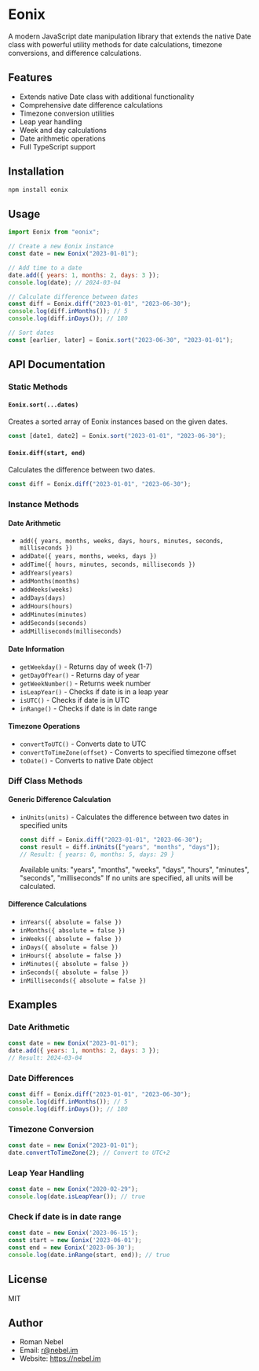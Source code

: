 # Eonix

A modern JavaScript date manipulation library that extends the native Date class with powerful utility methods for date calculations, timezone conversions, and difference calculations.

## Features

- Extends native Date class with additional functionality
- Comprehensive date difference calculations
- Timezone conversion utilities
- Leap year handling
- Week and day calculations
- Date arithmetic operations
- Full TypeScript support

## Installation

```bash
npm install eonix
```

## Usage

```javascript
import Eonix from "eonix";

// Create a new Eonix instance
const date = new Eonix("2023-01-01");

// Add time to a date
date.add({ years: 1, months: 2, days: 3 });
console.log(date); // 2024-03-04

// Calculate difference between dates
const diff = Eonix.diff("2023-01-01", "2023-06-30");
console.log(diff.inMonths()); // 5
console.log(diff.inDays()); // 180

// Sort dates
const [earlier, later] = Eonix.sort("2023-06-30", "2023-01-01");
```

## API Documentation

### Static Methods

#### `Eonix.sort(...dates)`

Creates a sorted array of Eonix instances based on the given dates.

```javascript
const [date1, date2] = Eonix.sort("2023-01-01", "2023-06-30");
```

#### `Eonix.diff(start, end)`

Calculates the difference between two dates.

```javascript
const diff = Eonix.diff("2023-01-01", "2023-06-30");
```

### Instance Methods

#### Date Arithmetic

- `add({ years, months, weeks, days, hours, minutes, seconds, milliseconds })`
- `addDate({ years, months, weeks, days })`
- `addTime({ hours, minutes, seconds, milliseconds })`
- `addYears(years)`
- `addMonths(months)`
- `addWeeks(weeks)`
- `addDays(days)`
- `addHours(hours)`
- `addMinutes(minutes)`
- `addSeconds(seconds)`
- `addMilliseconds(milliseconds)`

#### Date Information

- `getWeekday()` - Returns day of week (1-7)
- `getDayOfYear()` - Returns day of year
- `getWeekNumber()` - Returns week number
- `isLeapYear()` - Checks if date is in a leap year
- `isUTC()` - Checks if date is in UTC
- `inRange()` - Checks if date is in date range

#### Timezone Operations

- `convertToUTC()` - Converts date to UTC
- `convertToTimeZone(offset)` - Converts to specified timezone offset
- `toDate()` - Converts to native Date object

### Diff Class Methods

#### Generic Difference Calculation

- `inUnits(units)` - Calculates the difference between two dates in specified units
  ```javascript
  const diff = Eonix.diff("2023-01-01", "2023-06-30");
  const result = diff.inUnits(["years", "months", "days"]);
  // Result: { years: 0, months: 5, days: 29 }
  ```
  Available units: "years", "months", "weeks", "days", "hours", "minutes", "seconds", "milliseconds"
  If no units are specified, all units will be calculated.

#### Difference Calculations

- `inYears({ absolute = false })`
- `inMonths({ absolute = false })`
- `inWeeks({ absolute = false })`
- `inDays({ absolute = false })`
- `inHours({ absolute = false })`
- `inMinutes({ absolute = false })`
- `inSeconds({ absolute = false })`
- `inMilliseconds({ absolute = false })`

## Examples

### Date Arithmetic

```javascript
const date = new Eonix("2023-01-01");
date.add({ years: 1, months: 2, days: 3 });
// Result: 2024-03-04
```

### Date Differences

```javascript
const diff = Eonix.diff("2023-01-01", "2023-06-30");
console.log(diff.inMonths()); // 5
console.log(diff.inDays()); // 180
```

### Timezone Conversion

```javascript
const date = new Eonix("2023-01-01");
date.convertToTimeZone(2); // Convert to UTC+2
```

### Leap Year Handling

```javascript
const date = new Eonix("2020-02-29");
console.log(date.isLeapYear()); // true
```

### Check if date is in date range

```javascript
const date = new Eonix('2023-06-15');
const start = new Eonix('2023-06-01');
const end = new Eonix('2023-06-30');
console.log(date.inRange(start, end)); // true
```

## License

MIT

## Author

- Roman Nebel
- Email: r@nebel.im
- Website: https://nebel.im
